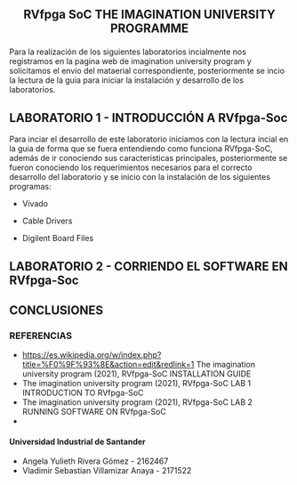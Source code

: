  ## <p align= "center"> RVfpga SoC THE IMAGINATION UNIVERSITY PROGRAMME </p> 

Para la realización de los siguientes laboratorios incialmente nos registramos en la pagina web de imagination university program y solicitamos el envio del mataerial correspondiente, posteriormente se incio la lectura de la guia para iniciar la instalación y desarrollo de los laboratorios.

## LABORATORIO 1 - INTRODUCCIÓN A RVfpga-Soc
Para inciar el desarrollo de este laboratorio iniciamos con la lectura incial en la guia de forma que se fuera entendiendo como funciona RVfpga-SoC, además de ir conociendo sus caracteristicas principales, posteriormente se fueron conociendo los requerimientos necesarios para el correcto desarrollo del laboratorio y se inicio con la instalación de los siguientes programas:

 *  Vivado 


 *  Cable Drivers
 
 *  Digilent Board Files







## LABORATORIO 2 - CORRIENDO EL SOFTWARE EN RVfpga-Soc


## CONCLUSIONES 

### REFERENCIAS 
* https://es.wikipedia.org/w/index.php?title=%F0%9F%93%8E&action=edit&redlink=1 The imagination university program (2021), RVfpga-SoC INSTALLATION GUIDE
* The imagination university program (2021), RVfpga-SoC LAB 1 INTRODUCTION TO RVfpga-SoC
* The imagination university program (2021), RVfpga-SoC LAB 2 RUNNING SOFTWARE ON RVfpga-SoC
*
#### Universidad Industrial de Santander 
* Angela Yulieth Rivera Gómez - 2162467
* Vladimir Sebastian Villamizar Anaya - 2171522
